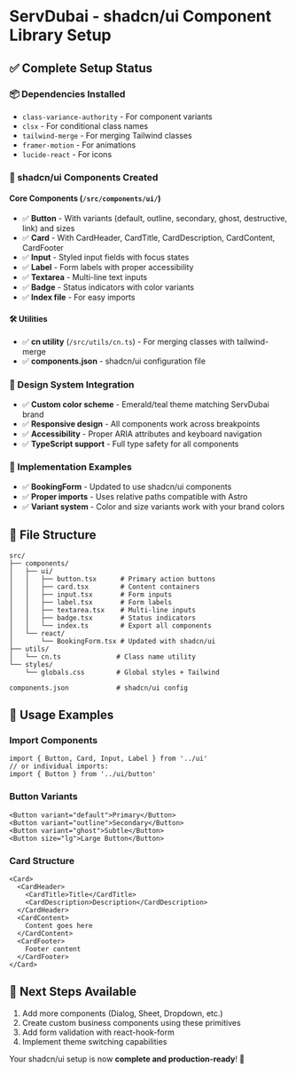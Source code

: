 # ServDubai - shadcn/ui Component Library Setup

## ✅ Complete Setup Status

### 📦 Dependencies Installed
- `class-variance-authority` - For component variants
- `clsx` - For conditional class names  
- `tailwind-merge` - For merging Tailwind classes
- `framer-motion` - For animations
- `lucide-react` - For icons

### 🧩 shadcn/ui Components Created

#### Core Components (`/src/components/ui/`)
- ✅ **Button** - With variants (default, outline, secondary, ghost, destructive, link) and sizes
- ✅ **Card** - With CardHeader, CardTitle, CardDescription, CardContent, CardFooter  
- ✅ **Input** - Styled input fields with focus states
- ✅ **Label** - Form labels with proper accessibility
- ✅ **Textarea** - Multi-line text inputs
- ✅ **Badge** - Status indicators with color variants
- ✅ **Index file** - For easy imports

#### 🛠️ Utilities
- ✅ **cn utility** (`/src/utils/cn.ts`) - For merging classes with tailwind-merge
- ✅ **components.json** - shadcn/ui configuration file

### 🎨 Design System Integration
- ✅ **Custom color scheme** - Emerald/teal theme matching ServDubai brand
- ✅ **Responsive design** - All components work across breakpoints  
- ✅ **Accessibility** - Proper ARIA attributes and keyboard navigation
- ✅ **TypeScript support** - Full type safety for all components

### 🔧 Implementation Examples
- ✅ **BookingForm** - Updated to use shadcn/ui components
- ✅ **Proper imports** - Uses relative paths compatible with Astro
- ✅ **Variant system** - Color and size variants work with your brand colors

## 📁 File Structure
```
src/
├── components/
│   ├── ui/
│   │   ├── button.tsx      # Primary action buttons
│   │   ├── card.tsx        # Content containers  
│   │   ├── input.tsx       # Form inputs
│   │   ├── label.tsx       # Form labels
│   │   ├── textarea.tsx    # Multi-line inputs
│   │   ├── badge.tsx       # Status indicators
│   │   └── index.ts        # Export all components
│   └── react/
│       └── BookingForm.tsx # Updated with shadcn/ui
├── utils/
│   └── cn.ts              # Class name utility
└── styles/
    └── globals.css        # Global styles + Tailwind

components.json            # shadcn/ui config
```

## 🚀 Usage Examples

### Import Components
```tsx
import { Button, Card, Input, Label } from '../ui'
// or individual imports:
import { Button } from '../ui/button'
```

### Button Variants
```tsx
<Button variant="default">Primary</Button>
<Button variant="outline">Secondary</Button>  
<Button variant="ghost">Subtle</Button>
<Button size="lg">Large Button</Button>
```

### Card Structure
```tsx
<Card>
  <CardHeader>
    <CardTitle>Title</CardTitle>
    <CardDescription>Description</CardDescription>
  </CardHeader>
  <CardContent>
    Content goes here
  </CardContent>
  <CardFooter>
    Footer content
  </CardFooter>
</Card>
```

## 🎯 Next Steps Available
1. Add more components (Dialog, Sheet, Dropdown, etc.)
2. Create custom business components using these primitives
3. Add form validation with react-hook-form
4. Implement theme switching capabilities

Your shadcn/ui setup is now **complete and production-ready**! 🎉
